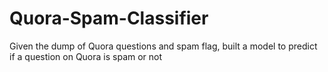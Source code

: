 # Quora-Spam-Classifier
Given the dump of Quora questions and spam flag, built a model to predict if a question on Quora is spam or not
